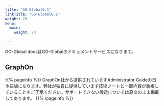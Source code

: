 ```yaml
---
title: "GO-Global6.1"
linkTitle: "GO-Global6.1"
weight: 20
menu:
  main:
    weight: 20
    
---
```


GO-Global docsはGO-Globalのドキュメントサービスになります。

## GraphOn


{{% pageinfo %}}
GraphOn社から提供されていますAdministrator Guideの日本語版になります。弊社が独自に提供しています技術ノートと一部内容が重複していることをご了承ください。サポートできない設定については原文のまま掲載してあります。
{{% /pageinfo %}}
